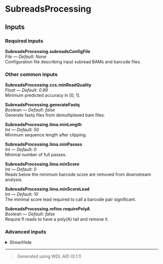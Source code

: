 # SubreadsProcessing


## Inputs


### Required inputs
<p name="SubreadsProcessing.subreadsConfigFile">
        <b>SubreadsProcessing.subreadsConfigFile</b><br />
        <i>File &mdash; Default: None</i><br />
        Configuration file describing input subread BAMs and barcode files.
</p>

### Other common inputs
<p name="SubreadsProcessing.ccs.minReadQuality">
        <b>SubreadsProcessing.ccs.minReadQuality</b><br />
        <i>Float &mdash; Default: 0.99</i><br />
        Minimum predicted accuracy in [0, 1].
</p>
<p name="SubreadsProcessing.generateFastq">
        <b>SubreadsProcessing.generateFastq</b><br />
        <i>Boolean &mdash; Default: false</i><br />
        Generate fastq files from demultiplexed bam files.
</p>
<p name="SubreadsProcessing.lima.minLength">
        <b>SubreadsProcessing.lima.minLength</b><br />
        <i>Int &mdash; Default: 50</i><br />
        Minimum sequence length after clipping.
</p>
<p name="SubreadsProcessing.lima.minPasses">
        <b>SubreadsProcessing.lima.minPasses</b><br />
        <i>Int &mdash; Default: 0</i><br />
        Minimal number of full passes.
</p>
<p name="SubreadsProcessing.lima.minScore">
        <b>SubreadsProcessing.lima.minScore</b><br />
        <i>Int &mdash; Default: 0</i><br />
        Reads below the minimum barcode score are removed from downstream analysis.
</p>
<p name="SubreadsProcessing.lima.minScoreLead">
        <b>SubreadsProcessing.lima.minScoreLead</b><br />
        <i>Int &mdash; Default: 10</i><br />
        The minimal score lead required to call a barcode pair significant.
</p>
<p name="SubreadsProcessing.refine.requirePolyA">
        <b>SubreadsProcessing.refine.requirePolyA</b><br />
        <i>Boolean &mdash; Default: false</i><br />
        Require fl reads to have a poly(A) tail and remove it.
</p>

### Advanced inputs
<details>
<summary> Show/Hide </summary>
<p name="SubreadsProcessing.bam2FastqLima.compressionLevel">
        <b>SubreadsProcessing.bam2FastqLima.compressionLevel</b><br />
        <i>Int &mdash; Default: 1</i><br />
        Gzip compression level [1-9]
</p>
<p name="SubreadsProcessing.bam2FastqLima.memory">
        <b>SubreadsProcessing.bam2FastqLima.memory</b><br />
        <i>String &mdash; Default: "2G"</i><br />
        The amount of memory available to the job.
</p>
<p name="SubreadsProcessing.bam2FastqLima.seqIdPrefix">
        <b>SubreadsProcessing.bam2FastqLima.seqIdPrefix</b><br />
        <i>String? &mdash; Default: None</i><br />
        Prefix for sequence IDs in headers.
</p>
<p name="SubreadsProcessing.bam2FastqLima.splitByBarcode">
        <b>SubreadsProcessing.bam2FastqLima.splitByBarcode</b><br />
        <i>Boolean &mdash; Default: false</i><br />
        Split output into multiple fastq files, by barcode pairs.
</p>
<p name="SubreadsProcessing.bam2FastqLima.timeMinutes">
        <b>SubreadsProcessing.bam2FastqLima.timeMinutes</b><br />
        <i>Int &mdash; Default: 15</i><br />
        The maximum amount of time the job will run in minutes.
</p>
<p name="SubreadsProcessing.bam2FastqRefine.compressionLevel">
        <b>SubreadsProcessing.bam2FastqRefine.compressionLevel</b><br />
        <i>Int &mdash; Default: 1</i><br />
        Gzip compression level [1-9]
</p>
<p name="SubreadsProcessing.bam2FastqRefine.memory">
        <b>SubreadsProcessing.bam2FastqRefine.memory</b><br />
        <i>String &mdash; Default: "2G"</i><br />
        The amount of memory available to the job.
</p>
<p name="SubreadsProcessing.bam2FastqRefine.seqIdPrefix">
        <b>SubreadsProcessing.bam2FastqRefine.seqIdPrefix</b><br />
        <i>String? &mdash; Default: None</i><br />
        Prefix for sequence IDs in headers.
</p>
<p name="SubreadsProcessing.bam2FastqRefine.splitByBarcode">
        <b>SubreadsProcessing.bam2FastqRefine.splitByBarcode</b><br />
        <i>Boolean &mdash; Default: false</i><br />
        Split output into multiple fastq files, by barcode pairs.
</p>
<p name="SubreadsProcessing.bam2FastqRefine.timeMinutes">
        <b>SubreadsProcessing.bam2FastqRefine.timeMinutes</b><br />
        <i>Int &mdash; Default: 15</i><br />
        The maximum amount of time the job will run in minutes.
</p>
<p name="SubreadsProcessing.ccs.byStrand">
        <b>SubreadsProcessing.ccs.byStrand</b><br />
        <i>Boolean &mdash; Default: false</i><br />
        Generate a consensus for each strand.
</p>
<p name="SubreadsProcessing.ccs.logLevel">
        <b>SubreadsProcessing.ccs.logLevel</b><br />
        <i>String &mdash; Default: "WARN"</i><br />
        Set log level. Valid choices: (TRACE, DEBUG, INFO, WARN, FATAL).
</p>
<p name="SubreadsProcessing.ccs.maxLength">
        <b>SubreadsProcessing.ccs.maxLength</b><br />
        <i>Int &mdash; Default: 50000</i><br />
        Maximum draft length before polishing.
</p>
<p name="SubreadsProcessing.ccs.memory">
        <b>SubreadsProcessing.ccs.memory</b><br />
        <i>String &mdash; Default: "2G"</i><br />
        The amount of memory available to the job.
</p>
<p name="SubreadsProcessing.ccs.minLength">
        <b>SubreadsProcessing.ccs.minLength</b><br />
        <i>Int &mdash; Default: 10</i><br />
        Minimum draft length before polishing.
</p>
<p name="SubreadsProcessing.ccs.minPasses">
        <b>SubreadsProcessing.ccs.minPasses</b><br />
        <i>Int &mdash; Default: 3</i><br />
        Minimum number of full-length subreads required to generate ccs for a ZMW.
</p>
<p name="SubreadsProcessing.ccs.timeMinutes">
        <b>SubreadsProcessing.ccs.timeMinutes</b><br />
        <i>Int &mdash; Default: 1440</i><br />
        The maximum amount of time the job will run in minutes.
</p>
<p name="SubreadsProcessing.ccsCores">
        <b>SubreadsProcessing.ccsCores</b><br />
        <i>Int &mdash; Default: 2</i><br />
        The number of CPU cores to be used by ccs.
</p>
<p name="SubreadsProcessing.ccsMode">
        <b>SubreadsProcessing.ccsMode</b><br />
        <i>Boolean &mdash; Default: true</i><br />
        Ccs mode, use optimal alignment options.
</p>
<p name="SubreadsProcessing.dockerImages">
        <b>SubreadsProcessing.dockerImages</b><br />
        <i>Map[String,String] &mdash; Default: {"bam2fastx": "quay.io/biocontainers/bam2fastx:1.3.0--he1c1bb9_8", "biowdl-input-converter": "quay.io/biocontainers/biowdl-input-converter:0.2.1--py_0", "ccs": "quay.io/biocontainers/pbccs:4.2.0--1", "fastqc": "quay.io/biocontainers/fastqc:0.11.9--0", "isoseq3": "quay.io/biocontainers/isoseq3:3.3.0--0", "lima": "quay.io/biocontainers/lima:1.11.0--0", "multiqc": "quay.io/biocontainers/multiqc:1.9--pyh9f0ad1d_0"}</i><br />
        The docker image(s) used for this workflow. Changing this may result in errors which the developers may choose not to address.
</p>
<p name="SubreadsProcessing.fastqcLima.adapters">
        <b>SubreadsProcessing.fastqcLima.adapters</b><br />
        <i>File? &mdash; Default: None</i><br />
        Equivalent to fastqc's --adapters option.
</p>
<p name="SubreadsProcessing.fastqcLima.casava">
        <b>SubreadsProcessing.fastqcLima.casava</b><br />
        <i>Boolean &mdash; Default: false</i><br />
        Equivalent to fastqc's --casava flag.
</p>
<p name="SubreadsProcessing.fastqcLima.contaminants">
        <b>SubreadsProcessing.fastqcLima.contaminants</b><br />
        <i>File? &mdash; Default: None</i><br />
        Equivalent to fastqc's --contaminants option.
</p>
<p name="SubreadsProcessing.fastqcLima.dir">
        <b>SubreadsProcessing.fastqcLima.dir</b><br />
        <i>String? &mdash; Default: None</i><br />
        Equivalent to fastqc's --dir option.
</p>
<p name="SubreadsProcessing.fastqcLima.extract">
        <b>SubreadsProcessing.fastqcLima.extract</b><br />
        <i>Boolean &mdash; Default: false</i><br />
        Equivalent to fastqc's --extract flag.
</p>
<p name="SubreadsProcessing.fastqcLima.javaXmx">
        <b>SubreadsProcessing.fastqcLima.javaXmx</b><br />
        <i>String &mdash; Default: "1750M"</i><br />
        The maximum memory available to the program. Should be lower than `memory` to accommodate JVM overhead.
</p>
<p name="SubreadsProcessing.fastqcLima.kmers">
        <b>SubreadsProcessing.fastqcLima.kmers</b><br />
        <i>Int? &mdash; Default: None</i><br />
        Equivalent to fastqc's --kmers option.
</p>
<p name="SubreadsProcessing.fastqcLima.limits">
        <b>SubreadsProcessing.fastqcLima.limits</b><br />
        <i>File? &mdash; Default: None</i><br />
        Equivalent to fastqc's --limits option.
</p>
<p name="SubreadsProcessing.fastqcLima.memory">
        <b>SubreadsProcessing.fastqcLima.memory</b><br />
        <i>String &mdash; Default: "2G"</i><br />
        The amount of memory this job will use.
</p>
<p name="SubreadsProcessing.fastqcLima.minLength">
        <b>SubreadsProcessing.fastqcLima.minLength</b><br />
        <i>Int? &mdash; Default: None</i><br />
        Equivalent to fastqc's --min_length option.
</p>
<p name="SubreadsProcessing.fastqcLima.nano">
        <b>SubreadsProcessing.fastqcLima.nano</b><br />
        <i>Boolean &mdash; Default: false</i><br />
        Equivalent to fastqc's --nano flag.
</p>
<p name="SubreadsProcessing.fastqcLima.noFilter">
        <b>SubreadsProcessing.fastqcLima.noFilter</b><br />
        <i>Boolean &mdash; Default: false</i><br />
        Equivalent to fastqc's --nofilter flag.
</p>
<p name="SubreadsProcessing.fastqcLima.nogroup">
        <b>SubreadsProcessing.fastqcLima.nogroup</b><br />
        <i>Boolean &mdash; Default: false</i><br />
        Equivalent to fastqc's --nogroup flag.
</p>
<p name="SubreadsProcessing.fastqcLima.timeMinutes">
        <b>SubreadsProcessing.fastqcLima.timeMinutes</b><br />
        <i>Int &mdash; Default: 1 + ceil(size(seqFile,"G")) * 4</i><br />
        The maximum amount of time the job will run in minutes.
</p>
<p name="SubreadsProcessing.fastqcRefine.adapters">
        <b>SubreadsProcessing.fastqcRefine.adapters</b><br />
        <i>File? &mdash; Default: None</i><br />
        Equivalent to fastqc's --adapters option.
</p>
<p name="SubreadsProcessing.fastqcRefine.casava">
        <b>SubreadsProcessing.fastqcRefine.casava</b><br />
        <i>Boolean &mdash; Default: false</i><br />
        Equivalent to fastqc's --casava flag.
</p>
<p name="SubreadsProcessing.fastqcRefine.contaminants">
        <b>SubreadsProcessing.fastqcRefine.contaminants</b><br />
        <i>File? &mdash; Default: None</i><br />
        Equivalent to fastqc's --contaminants option.
</p>
<p name="SubreadsProcessing.fastqcRefine.dir">
        <b>SubreadsProcessing.fastqcRefine.dir</b><br />
        <i>String? &mdash; Default: None</i><br />
        Equivalent to fastqc's --dir option.
</p>
<p name="SubreadsProcessing.fastqcRefine.extract">
        <b>SubreadsProcessing.fastqcRefine.extract</b><br />
        <i>Boolean &mdash; Default: false</i><br />
        Equivalent to fastqc's --extract flag.
</p>
<p name="SubreadsProcessing.fastqcRefine.javaXmx">
        <b>SubreadsProcessing.fastqcRefine.javaXmx</b><br />
        <i>String &mdash; Default: "1750M"</i><br />
        The maximum memory available to the program. Should be lower than `memory` to accommodate JVM overhead.
</p>
<p name="SubreadsProcessing.fastqcRefine.kmers">
        <b>SubreadsProcessing.fastqcRefine.kmers</b><br />
        <i>Int? &mdash; Default: None</i><br />
        Equivalent to fastqc's --kmers option.
</p>
<p name="SubreadsProcessing.fastqcRefine.limits">
        <b>SubreadsProcessing.fastqcRefine.limits</b><br />
        <i>File? &mdash; Default: None</i><br />
        Equivalent to fastqc's --limits option.
</p>
<p name="SubreadsProcessing.fastqcRefine.memory">
        <b>SubreadsProcessing.fastqcRefine.memory</b><br />
        <i>String &mdash; Default: "2G"</i><br />
        The amount of memory this job will use.
</p>
<p name="SubreadsProcessing.fastqcRefine.minLength">
        <b>SubreadsProcessing.fastqcRefine.minLength</b><br />
        <i>Int? &mdash; Default: None</i><br />
        Equivalent to fastqc's --min_length option.
</p>
<p name="SubreadsProcessing.fastqcRefine.nano">
        <b>SubreadsProcessing.fastqcRefine.nano</b><br />
        <i>Boolean &mdash; Default: false</i><br />
        Equivalent to fastqc's --nano flag.
</p>
<p name="SubreadsProcessing.fastqcRefine.noFilter">
        <b>SubreadsProcessing.fastqcRefine.noFilter</b><br />
        <i>Boolean &mdash; Default: false</i><br />
        Equivalent to fastqc's --nofilter flag.
</p>
<p name="SubreadsProcessing.fastqcRefine.nogroup">
        <b>SubreadsProcessing.fastqcRefine.nogroup</b><br />
        <i>Boolean &mdash; Default: false</i><br />
        Equivalent to fastqc's --nogroup flag.
</p>
<p name="SubreadsProcessing.fastqcRefine.timeMinutes">
        <b>SubreadsProcessing.fastqcRefine.timeMinutes</b><br />
        <i>Int &mdash; Default: 1 + ceil(size(seqFile,"G")) * 4</i><br />
        The maximum amount of time the job will run in minutes.
</p>
<p name="SubreadsProcessing.libraryDesign">
        <b>SubreadsProcessing.libraryDesign</b><br />
        <i>String &mdash; Default: "same"</i><br />
        Barcode structure of the library design.
</p>
<p name="SubreadsProcessing.lima.guess">
        <b>SubreadsProcessing.lima.guess</b><br />
        <i>Int &mdash; Default: 0</i><br />
        Try to guess the used barcodes, using the provided mean score threshold, 0 means guessing deactivated.
</p>
<p name="SubreadsProcessing.lima.guessMinCount">
        <b>SubreadsProcessing.lima.guessMinCount</b><br />
        <i>Int &mdash; Default: 0</i><br />
        Minimum number of ZMWs observed to whitelist barcodes.
</p>
<p name="SubreadsProcessing.lima.logLevel">
        <b>SubreadsProcessing.lima.logLevel</b><br />
        <i>String &mdash; Default: "WARN"</i><br />
        Set log level. Valid choices: (TRACE, DEBUG, INFO, WARN, FATAL).
</p>
<p name="SubreadsProcessing.lima.maxInputLength">
        <b>SubreadsProcessing.lima.maxInputLength</b><br />
        <i>Int &mdash; Default: 0</i><br />
        Maximum input sequence length, 0 means deactivated.
</p>
<p name="SubreadsProcessing.lima.maxScoredAdapters">
        <b>SubreadsProcessing.lima.maxScoredAdapters</b><br />
        <i>Int &mdash; Default: 0</i><br />
        Analyze at maximum the provided number of adapters per ZMW, 0 means deactivated.
</p>
<p name="SubreadsProcessing.lima.maxScoredBarcodePairs">
        <b>SubreadsProcessing.lima.maxScoredBarcodePairs</b><br />
        <i>Int &mdash; Default: 0</i><br />
        Only use up to N barcode pair regions to find the barcode, 0 means use all.
</p>
<p name="SubreadsProcessing.lima.maxScoredBarcodes">
        <b>SubreadsProcessing.lima.maxScoredBarcodes</b><br />
        <i>Int &mdash; Default: 0</i><br />
        Analyze at maximum the provided number of barcodes per ZMW, 0 means deactivated.
</p>
<p name="SubreadsProcessing.lima.memory">
        <b>SubreadsProcessing.lima.memory</b><br />
        <i>String &mdash; Default: "2G"</i><br />
        The amount of memory available to the job.
</p>
<p name="SubreadsProcessing.lima.minEndScore">
        <b>SubreadsProcessing.lima.minEndScore</b><br />
        <i>Int &mdash; Default: 0</i><br />
        Minimum end barcode score threshold is applied to the individual leading and trailing ends.
</p>
<p name="SubreadsProcessing.lima.minRefSpan">
        <b>SubreadsProcessing.lima.minRefSpan</b><br />
        <i>Float &mdash; Default: 0.5</i><br />
        Minimum reference span relative to the barcode length.
</p>
<p name="SubreadsProcessing.lima.minScoringRegion">
        <b>SubreadsProcessing.lima.minScoringRegion</b><br />
        <i>Int &mdash; Default: 1</i><br />
        Minimum number of barcode regions with sufficient relative span to the barcode length.
</p>
<p name="SubreadsProcessing.lima.minSignalIncrease">
        <b>SubreadsProcessing.lima.minSignalIncrease</b><br />
        <i>Int &mdash; Default: 10</i><br />
        The minimal score difference, between first and combined, required to call a barcode pair different.
</p>
<p name="SubreadsProcessing.lima.peek">
        <b>SubreadsProcessing.lima.peek</b><br />
        <i>Int &mdash; Default: 0</i><br />
        Demux the first N ZMWs and return the mean score, 0 means peeking deactivated.
</p>
<p name="SubreadsProcessing.lima.peekGuess">
        <b>SubreadsProcessing.lima.peekGuess</b><br />
        <i>Boolean &mdash; Default: false</i><br />
        Try to infer the used barcodes subset, by peeking at the first 50,000 ZMWs.
</p>
<p name="SubreadsProcessing.lima.scoredAdapterRatio">
        <b>SubreadsProcessing.lima.scoredAdapterRatio</b><br />
        <i>Float &mdash; Default: 0.25</i><br />
        Minimum ratio of scored vs sequenced adapters.
</p>
<p name="SubreadsProcessing.lima.scoreFullPass">
        <b>SubreadsProcessing.lima.scoreFullPass</b><br />
        <i>Boolean &mdash; Default: false</i><br />
        Only use subreads flanked by adapters for barcode identification.
</p>
<p name="SubreadsProcessing.lima.timeMinutes">
        <b>SubreadsProcessing.lima.timeMinutes</b><br />
        <i>Int &mdash; Default: 30</i><br />
        The maximum amount of time the job will run in minutes.
</p>
<p name="SubreadsProcessing.limaCores">
        <b>SubreadsProcessing.limaCores</b><br />
        <i>Int &mdash; Default: 2</i><br />
        The number of CPU cores to be used by lima.
</p>
<p name="SubreadsProcessing.multiqcTask.clConfig">
        <b>SubreadsProcessing.multiqcTask.clConfig</b><br />
        <i>String? &mdash; Default: None</i><br />
        Equivalent to MultiQC's `--cl-config` option.
</p>
<p name="SubreadsProcessing.multiqcTask.comment">
        <b>SubreadsProcessing.multiqcTask.comment</b><br />
        <i>String? &mdash; Default: None</i><br />
        Equivalent to MultiQC's `--comment` option.
</p>
<p name="SubreadsProcessing.multiqcTask.config">
        <b>SubreadsProcessing.multiqcTask.config</b><br />
        <i>File? &mdash; Default: None</i><br />
        Equivalent to MultiQC's `--config` option.
</p>
<p name="SubreadsProcessing.multiqcTask.dataFormat">
        <b>SubreadsProcessing.multiqcTask.dataFormat</b><br />
        <i>String? &mdash; Default: None</i><br />
        Equivalent to MultiQC's `--data-format` option.
</p>
<p name="SubreadsProcessing.multiqcTask.dirs">
        <b>SubreadsProcessing.multiqcTask.dirs</b><br />
        <i>Boolean &mdash; Default: false</i><br />
        Equivalent to MultiQC's `--dirs` flag.
</p>
<p name="SubreadsProcessing.multiqcTask.dirsDepth">
        <b>SubreadsProcessing.multiqcTask.dirsDepth</b><br />
        <i>Int? &mdash; Default: None</i><br />
        Equivalent to MultiQC's `--dirs-depth` option.
</p>
<p name="SubreadsProcessing.multiqcTask.exclude">
        <b>SubreadsProcessing.multiqcTask.exclude</b><br />
        <i>Array[String]+? &mdash; Default: None</i><br />
        Equivalent to MultiQC's `--exclude` option.
</p>
<p name="SubreadsProcessing.multiqcTask.export">
        <b>SubreadsProcessing.multiqcTask.export</b><br />
        <i>Boolean &mdash; Default: false</i><br />
        Equivalent to MultiQC's `--export` flag.
</p>
<p name="SubreadsProcessing.multiqcTask.fileList">
        <b>SubreadsProcessing.multiqcTask.fileList</b><br />
        <i>File? &mdash; Default: None</i><br />
        Equivalent to MultiQC's `--file-list` option.
</p>
<p name="SubreadsProcessing.multiqcTask.fileName">
        <b>SubreadsProcessing.multiqcTask.fileName</b><br />
        <i>String? &mdash; Default: None</i><br />
        Equivalent to MultiQC's `--filename` option.
</p>
<p name="SubreadsProcessing.multiqcTask.flat">
        <b>SubreadsProcessing.multiqcTask.flat</b><br />
        <i>Boolean &mdash; Default: false</i><br />
        Equivalent to MultiQC's `--flat` flag.
</p>
<p name="SubreadsProcessing.multiqcTask.force">
        <b>SubreadsProcessing.multiqcTask.force</b><br />
        <i>Boolean &mdash; Default: false</i><br />
        Equivalent to MultiQC's `--force` flag.
</p>
<p name="SubreadsProcessing.multiqcTask.fullNames">
        <b>SubreadsProcessing.multiqcTask.fullNames</b><br />
        <i>Boolean &mdash; Default: false</i><br />
        Equivalent to MultiQC's `--fullnames` flag.
</p>
<p name="SubreadsProcessing.multiqcTask.ignore">
        <b>SubreadsProcessing.multiqcTask.ignore</b><br />
        <i>String? &mdash; Default: None</i><br />
        Equivalent to MultiQC's `--ignore` option.
</p>
<p name="SubreadsProcessing.multiqcTask.ignoreSamples">
        <b>SubreadsProcessing.multiqcTask.ignoreSamples</b><br />
        <i>String? &mdash; Default: None</i><br />
        Equivalent to MultiQC's `--ignore-samples` option.
</p>
<p name="SubreadsProcessing.multiqcTask.interactive">
        <b>SubreadsProcessing.multiqcTask.interactive</b><br />
        <i>Boolean &mdash; Default: true</i><br />
        Equivalent to MultiQC's `--interactive` flag.
</p>
<p name="SubreadsProcessing.multiqcTask.lint">
        <b>SubreadsProcessing.multiqcTask.lint</b><br />
        <i>Boolean &mdash; Default: false</i><br />
        Equivalent to MultiQC's `--lint` flag.
</p>
<p name="SubreadsProcessing.multiqcTask.megaQCUpload">
        <b>SubreadsProcessing.multiqcTask.megaQCUpload</b><br />
        <i>Boolean &mdash; Default: false</i><br />
        Opposite to MultiQC's `--no-megaqc-upload` flag.
</p>
<p name="SubreadsProcessing.multiqcTask.memory">
        <b>SubreadsProcessing.multiqcTask.memory</b><br />
        <i>String? &mdash; Default: None</i><br />
        The amount of memory this job will use.
</p>
<p name="SubreadsProcessing.multiqcTask.module">
        <b>SubreadsProcessing.multiqcTask.module</b><br />
        <i>Array[String]+? &mdash; Default: None</i><br />
        Equivalent to MultiQC's `--module` option.
</p>
<p name="SubreadsProcessing.multiqcTask.pdf">
        <b>SubreadsProcessing.multiqcTask.pdf</b><br />
        <i>Boolean &mdash; Default: false</i><br />
        Equivalent to MultiQC's `--pdf` flag.
</p>
<p name="SubreadsProcessing.multiqcTask.sampleNames">
        <b>SubreadsProcessing.multiqcTask.sampleNames</b><br />
        <i>File? &mdash; Default: None</i><br />
        Equivalent to MultiQC's `--sample-names` option.
</p>
<p name="SubreadsProcessing.multiqcTask.tag">
        <b>SubreadsProcessing.multiqcTask.tag</b><br />
        <i>String? &mdash; Default: None</i><br />
        Equivalent to MultiQC's `--tag` option.
</p>
<p name="SubreadsProcessing.multiqcTask.template">
        <b>SubreadsProcessing.multiqcTask.template</b><br />
        <i>String? &mdash; Default: None</i><br />
        Equivalent to MultiQC's `--template` option.
</p>
<p name="SubreadsProcessing.multiqcTask.timeMinutes">
        <b>SubreadsProcessing.multiqcTask.timeMinutes</b><br />
        <i>Int &mdash; Default: 2 + ceil((size(reports,"G") * 8))</i><br />
        The maximum amount of time the job will run in minutes.
</p>
<p name="SubreadsProcessing.multiqcTask.title">
        <b>SubreadsProcessing.multiqcTask.title</b><br />
        <i>String? &mdash; Default: None</i><br />
        Equivalent to MultiQC's `--title` option.
</p>
<p name="SubreadsProcessing.multiqcTask.zipDataDir">
        <b>SubreadsProcessing.multiqcTask.zipDataDir</b><br />
        <i>Boolean &mdash; Default: true</i><br />
        Equivalent to MultiQC's `--zip-data-dir` flag.
</p>
<p name="SubreadsProcessing.outputDirectory">
        <b>SubreadsProcessing.outputDirectory</b><br />
        <i>String &mdash; Default: "."</i><br />
        The directory to which the outputs will be written.
</p>
<p name="SubreadsProcessing.refine.cores">
        <b>SubreadsProcessing.refine.cores</b><br />
        <i>Int &mdash; Default: 2</i><br />
        The number of cores to be used.
</p>
<p name="SubreadsProcessing.refine.logLevel">
        <b>SubreadsProcessing.refine.logLevel</b><br />
        <i>String &mdash; Default: "WARN"</i><br />
        Set log level. Valid choices: (TRACE, DEBUG, INFO, WARN, FATAL).
</p>
<p name="SubreadsProcessing.refine.memory">
        <b>SubreadsProcessing.refine.memory</b><br />
        <i>String &mdash; Default: "2G"</i><br />
        The amount of memory available to the job.
</p>
<p name="SubreadsProcessing.refine.minPolyALength">
        <b>SubreadsProcessing.refine.minPolyALength</b><br />
        <i>Int &mdash; Default: 20</i><br />
        Minimum poly(A) tail length.
</p>
<p name="SubreadsProcessing.refine.timeMinutes">
        <b>SubreadsProcessing.refine.timeMinutes</b><br />
        <i>Int &mdash; Default: 30</i><br />
        The maximum amount of time the job will run in minutes.
</p>
<p name="SubreadsProcessing.runIsoseq3Refine">
        <b>SubreadsProcessing.runIsoseq3Refine</b><br />
        <i>Boolean &mdash; Default: false</i><br />
        Run isoseq3 refine for de-novo transcript reconstruction. Do not set this to true when analysing dna reads.
</p>
<p name="SubreadsProcessing.splitBamNamed">
        <b>SubreadsProcessing.splitBamNamed</b><br />
        <i>Boolean &mdash; Default: true</i><br />
        Split bam file(s) by resolved barcode pair name.
</p>
</details>








<hr />

> Generated using WDL AID (0.1.1)
